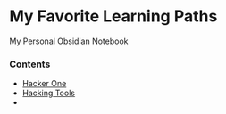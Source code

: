 # My Favorite Learning Paths
My Personal Obsidian Notebook

### Contents 
* [Hacker One](/Hacker%20One)
* [Hacking Tools](/Hacking%20Tools)
* 

 

